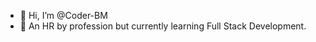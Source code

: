 - 👋 Hi, I’m @Coder-BM
- 🌱 An HR by profession but currently learning Full Stack Development.

<!---
Coder-BM/Coder-BM is a ✨ special ✨ repository because its `README.md` (this file) appears on your GitHub profile.
You can click the Preview link to take a look at your changes.
--->
